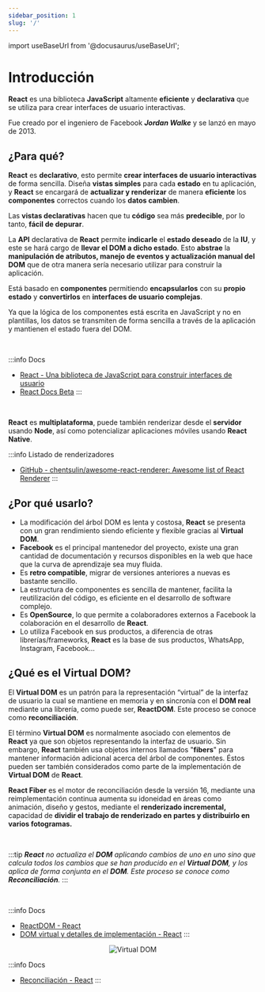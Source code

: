 ```yaml
---
sidebar_position: 1
slug: '/'
---
```


import useBaseUrl from '@docusaurus/useBaseUrl';

# Introducción

**React** es una biblioteca **JavaScript** altamente **eficiente** y **declarativa** que se utiliza para crear interfaces de usuario interactivas.

Fue creado por el ingeniero de Facebook ***Jordan Walke*** y se lanzó en mayo de 2013.

## ¿Para qué?

**React** es **declarativo**, esto permite **crear interfaces de usuario interactivas** de forma sencilla. Diseña **vistas simples** para cada **estado** en tu aplicación, y **React** se encargará de **actualizar y renderizar** de manera **eficiente** los **componentes** correctos cuando los **datos cambien**.

Las **vistas declarativas** hacen que tu **código** sea más **predecible**, por lo tanto, **fácil de depurar**.

La **API** declarativa de **React** permite **indicarle** el **estado deseado** de la **IU**, y este se hará cargo de **llevar el DOM a dicho estado**. Esto **abstrae** la **manipulación de atributos, manejo de eventos y actualización manual del DOM** que de otra manera sería necesario utilizar para construir la aplicación.

Está basado en **componentes** permitiendo **encapsularlos** con su **propio estado** y **convertirlos** en **interfaces de usuario complejas**. 

Ya que la lógica de los componentes está escrita en JavaScript y no en plantillas, los datos se transmiten de forma sencilla a través de la aplicación y mantienen el estado fuera del DOM.

<br />

:::info Docs
* [React - Una biblioteca de JavaScript para construir interfaces de usuario](https://es.reactjs.org/)
* [React Docs Beta](https://beta.reactjs.org/)
:::

<br />

**React** es **multiplataforma**, puede también renderizar desde el **servidor** usando **Node**, así como potencializar aplicaciones móviles usando **React Native**.

:::info Listado de renderizadores 
* [GitHub - chentsulin/awesome-react-renderer: Awesome list of React Renderer](https://github.com/chentsulin/awesome-react-renderer)
:::

## ¿Por qué usarlo?

- La modificación del árbol DOM es lenta y costosa, **React** se presenta con un gran rendimiento siendo eficiente y flexible gracias al **Virtual DOM**.
- **Facebook** es el principal mantenedor del proyecto, existe una gran cantidad de documentación y recursos disponibles en la web que hace que la curva de aprendizaje sea muy fluida.
- Es **retro compatible**, migrar de versiones anteriores a nuevas es bastante sencillo.
- La estructura de componentes es sencilla de mantener, facilita la reutilización del código, es eficiente en el desarrollo de software complejo.
- Es **OpenSource**, lo que permite a colaboradores externos a Facebook la colaboración en el desarrollo de **React**.
- Lo utiliza Facebook en sus productos, a diferencia de otras librerías/frameworks, **React** es la base de sus productos, WhatsApp, Instagram, Facebook…

## ¿Qué es el Virtual DOM?

El **Virtual DOM** es un patrón para la representación “virtual” de la interfaz de usuario la cual se mantiene en memoria y en sincronía con el **DOM real** mediante una librería, como puede ser, **ReactDOM**. Este proceso se conoce como **reconciliación**. 

El término **Virtual DOM** es normalmente asociado con elementos de **React** ya que son objetos representando la interfaz de usuario. Sin embargo, **React** también usa objetos internos llamados "**fibers**" para mantener información adicional acerca del árbol de componentes. Éstos pueden ser también considerados como parte de la implementación de **Virtual DOM** de **React**.

**React Fiber** es el motor de reconciliación desde la versión 16, mediante una reimplementación continua aumenta su idoneidad en áreas como animación, diseño y gestos, mediante el **renderizado incremental,** capacidad de **dividir el trabajo de renderizado en partes y distribuirlo en varios fotogramas.**

<br />

:::tip
*<strong>React</strong> no actualiza el **DOM** aplicando cambios de uno en uno sino que calcula todos los cambios que se han producido en el **Virtual DOM**, y los aplica de forma conjunta en el **DOM**. Este proceso se conoce como **Reconciliación**.*
:::

<br />

:::info Docs
* [ReactDOM - React](https://es.reactjs.org/docs/react-dom.html)
* [DOM virtual y detalles de implementación - React](https://es.reactjs.org/docs/faq-internals.html)
:::

<p align="center">
  <img alt="Virtual DOM" src={useBaseUrl('/img/react/virtual-dom.png')} />
</p>

:::info Docs
* [Reconciliación - React](https://es.reactjs.org/docs/reconciliation.html)
:::